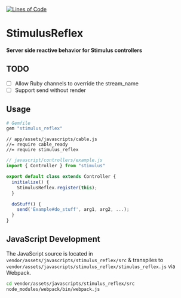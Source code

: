 [![Lines of Code](http://img.shields.io/badge/lines_of_code-128-brightgreen.svg?style=flat)](http://blog.codinghorror.com/the-best-code-is-no-code-at-all/)

# StimulusReflex

#### Server side reactive behavior for Stimulus controllers

## TODO

- [ ] Allow Ruby channels to override the stream_name
- [ ] Support send without render

## Usage

```ruby
# Gemfile
gem "stimulus_reflex"
```

```
// app/assets/javascripts/cable.js
//= require cable_ready
//= require stimulus_reflex
```

```javascript
// javascript/controllers/example.js
import { Controller } from "stimulus"

export default class extends Controller {
  initialize() {
    StimulusReflex.register(this);
  }

  doStuff() {
    send('Example#do_stuff', arg1, arg2, ...);
  }
}
```


## JavaScript Development

The JavaScript source is located in `vendor/assets/javascripts/stimulus_reflex/src`
& transpiles to `vendor/assets/javascripts/stimulus_reflex/stimulus_reflex.js` via Webpack.

```sh
cd vendor/assets/javascripts/stimulus_reflex/src
node_modules/webpack/bin/webpack.js
```
